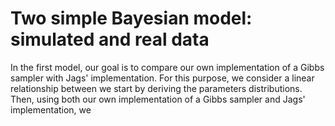# Two simple Bayesian model: simulated and real data


In the first model, our goal is to compare our own implementation of a Gibbs sampler with Jags' implementation. For this purpose, we consider a linear relationship between we start by deriving the parameters distributions. Then, using both our own implementation of a Gibbs sampler and Jags' implementation, we 
